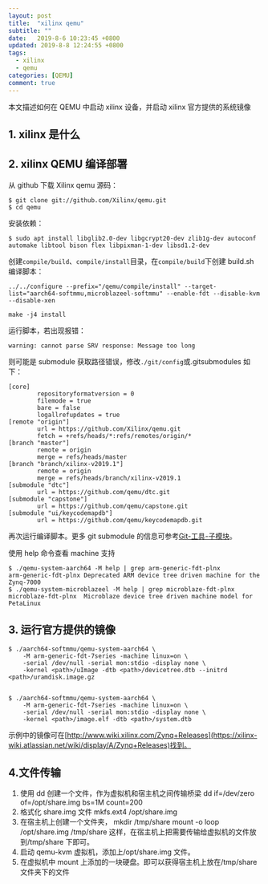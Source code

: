 ```yaml
---
layout: post
title:  "xilinx qemu"
subtitle: ""
date:   2019-8-6 10:23:45 +0800
updated: 2019-8-8 12:24:55 +0800
tags:
  - xilinx
  - qemu
categories: [QEMU]
comment: true
---
```

 本文描述如何在 QEMU 中启动 xilinx 设备，并启动 xilinx 官方提供的系统镜像

 <!-- more -->


## 1. xilinx 是什么

## 2. xilinx QEMU 编译部署

从 github 下载 Xilinx qemu 源码：

```shell
$ git clone git://github.com/Xilinx/qemu.git
$ cd qemu
```

安装依赖：

```shell
$ sudo apt install libglib2.0-dev libgcrypt20-dev zlib1g-dev autoconf automake libtool bison flex libpixman-1-dev libsd1.2-dev
```

创建`compile/build`、`compile/install`目录，在`compile/build`下创建 build.sh 编译脚本：

```plain
../../configure --prefix="/qemu/compile/install" --target-list="aarch64-softmmu,microblazeel-softmmu" --enable-fdt --disable-kvm --disable-xen

make -j4 install
```

运行脚本，若出现报错：

```plain
warning: cannot parse SRV response: Message too long
```

则可能是 submodule 获取路径错误，修改`./git/config`或.gitsubmodules 如下：

```plain
[core]
        repositoryformatversion = 0
        filemode = true
        bare = false
        logallrefupdates = true
[remote "origin"]
        url = https://github.com/Xilinx/qemu.git
        fetch = +refs/heads/*:refs/remotes/origin/*
[branch "master"]
        remote = origin
        merge = refs/heads/master
[branch "branch/xilinx-v2019.1"]
        remote = origin
        merge = refs/heads/branch/xilinx-v2019.1
[submodule "dtc"]
        url = https://github.com/qemu/dtc.git
[submodule "capstone"]
        url = https://github.com/qemu/capstone.git
[submodule "ui/keycodemapdb"]
        url = https://github.com/qemu/keycodemapdb.git
```

再次运行编译脚本。更多 git submodule 的信息可参考[Git-工具-子模块](https://git-scm.com/book/zh/v1/Git-工具-子模块)。

使用 help 命令查看 machine 支持

```shell
$ ./qemu-system-aarch64 -M help | grep arm-generic-fdt-plnx
arm-generic-fdt-plnx Deprecated ARM device tree driven machine for the Zynq-7000
$ ./qemu-system-microblazeel -M help | grep microblaze-fdt-plnx
microblaze-fdt-plnx  Microblaze device tree driven machine model for PetaLinux
```



## 3. 运行官方提供的镜像

```shell
$ ./aarch64-softmmu/qemu-system-aarch64 \
    -M arm-generic-fdt-7series -machine linux=on \
    -serial /dev/null -serial mon:stdio -display none \
    -kernel <path>/uImage -dtb <path>/devicetree.dtb --initrd <path>/uramdisk.image.gz
```

```shell

$ ./aarch64-softmmu/qemu-system-aarch64 \
    -M arm-generic-fdt-7series -machine linux=on \
    -serial /dev/null -serial mon:stdio -display none \
    -kernel <path>/image.elf -dtb <path>/system.dtb
```

示例中的镜像可在[http://www.wiki.xilinx.com/Zynq+Releases](https://xilinx-wiki.atlassian.net/wiki/display/A/Zynq+Releases)找到。

## 4.文件传输

1. 使用 dd 创建一个文件，作为虚拟机和宿主机之间传输桥梁
 dd if=/dev/zero of=/opt/share.img bs=1M count=200
2. 格式化 share.img 文件
    mkfs.ext4 /opt/share.img
3. 在宿主机上创建一个文件夹，
   mkdir /tmp/share
   mount -o loop /opt/share.img /tmp/share
这样，在宿主机上把需要传输给虚拟机的文件放到/tmp/share 下即可。
4. 启动 qemu-kvm 虚拟机，添加上/opt/share.img 文件。
5. 在虚拟机中 mount 上添加的一块硬盘。即可以获得宿主机上放在/tmp/share 文件夹下的文件